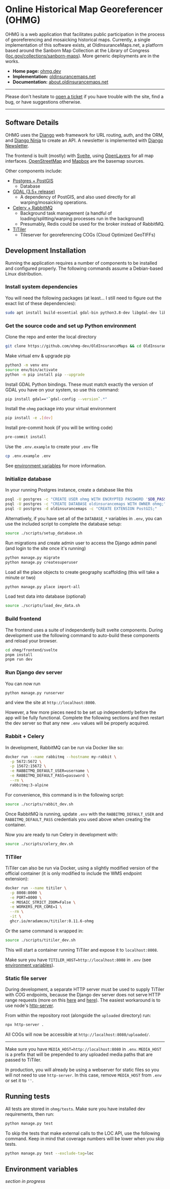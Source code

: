 # Online Historical Map Georeferencer (OHMG)

OHMG is a web application that facilitates public participation in the process of georeferencing and mosaicking historical maps. Currently, a single implementation of this software exists, at OldInsuranceMaps.net, a platform based around the Sanborn Map Collection at the Library of Congress ([loc.gov/collections/sanborn-maps](https://loc.gov/collections/sanborn-maps)). More generic deployments are in the works.

- **Home page:** [ohmg.dev](https://ohmg.dev)
- **Implementation:** [oldinsurancemaps.net](https://oldinsurancemaps.net)
- **Documentation:** [about.oldinsurancemaps.net](https://about.oldinsurancemaps.net)

---

Please don't hesitate to [open a ticket](https://github.com/ohmg-dev/OldInsuranceMaps/issues/new/choose) if you have trouble with the site, find a bug, or have suggestions otherwise.

---

## Software Details

OHMG uses the [Django](https://www.djangoproject.com/) web framework for URL routing, auth, and the ORM, and [Django Ninja](https://django-ninja.dev) to create an API. A newsletter is implemented with [Django Newsletter](https://github.com/jazzband/django-newsletter).

The frontend is built (mostly) with [Svelte](https://svelte.dev), using [OpenLayers](https://openlayers.org) for all map interfaces. [OpenStreetMap](https://openstreetmap.org) and [Mapbox](https://www.mapbox.com) are the basemap sources.

Other components include:

- [Postgres + PostGIS](https://postgis.net/)
  - Database
- [GDAL (3.5+ release)](https://gdal.org/en/stable/)
  - A dependency of PostGIS, and also used directly for all warping/mosaicking operations.
- [Celery + RabbitMQ](https://docs.celeryq.dev/en/stable/getting-started/backends-and-brokers/rabbitmq.html)
  - Background task management (a handful of loading/splitting/warping processes run in the background)
  - Presumably, Redis could be used for the broker instead of RabbitMQ.
- [TiTiler](https://developmentseed.org/titiler)
  - Tileserver for georeferencing COGs (Cloud Optimized GeoTIFFs)

## Development Installation

Running the application requires a number of components to be installed and configured properly. The following commands assume a Debian-based Linux distribution.

### Install system dependencies

You will need the following packages (at least... I still need to figure out the exact list of these dependencies):

```bash
sudo apt install build-essential gdal-bin python3.8-dev libgdal-dev libgeos-dev
```

### Get the source code and set up Python environment

Clone the repo and enter the local directory

```bash
git clone https://github.com/ohmg-dev/OldInsuranceMaps && cd OldInsuranceMaps
```

Make virtual env & upgrade pip

```bash
python3 -m venv env
source env/bin/activate
python -m pip install pip --upgrade
```

Install GDAL Python bindings. These must match exactly the version of GDAL you have on your system, so use this command:

```bash
pip install gdal=="`gdal-config --version`.*"
```

Install the `ohmg` package into your virtual environment

```bash
pip install -e .[dev]
```

Install pre-commit hook (if you will be writing code)

```bash
pre-commit install
```

Use the `.env.example` to create your `.env` file

```bash
cp .env.example .env
```

See [environment variables](#environment-variables) for more information.

### Initialize database

In your running Postgres instance, create a database like this

```bash
psql -U postgres -c "CREATE USER ohmg WITH ENCRYPTED PASSWORD '$DB_PASSWORD'"
psql -U postgres -c "CREATE DATABASE oldinsurancemaps WITH OWNER ohmg;"
psql -U postgres -d oldinsurancemaps -c "CREATE EXTENSION PostGIS;"
```

Alternatively, if you have set all of the  `DATABASE_*` variables in `.env`, you can use the included script to complete the database setup:

```bash
source ./scripts/setup_database.sh
```

Run migrations and create admin user to access the Django admin panel (and login to the site once it's running)

```bash
python manage.py migrate
python manage.py createsuperuser
```

Load all the place objects to create geography scaffolding (this will take a minute or two)

```bash
python manage.py place import-all
```

Load test data into database (optional)

```bash
source ./scripts/load_dev_data.sh
```

### Build frontend

The frontend uses a suite of independently built svelte components. During development use the following command to auto-build these components and reload your browser.

```bash
cd ohmg/frontend/svelte
pnpm install
pnpm run dev
```

<!--
In production, use the `build` command instead, and then Django's `collectstatic` to consolidate all static assets.

```bash
cd ohmg/frontend/svelte
pnpm install
pnpm run build 
cd ../../..
python manage.py collectstatic --noinput
```

See

```bash
source ./scripts/deploy_frontend.sh
```

for more context.
-->

### Run Django dev server

You can now run

```bash
python manage.py runserver
```

and view the site at `http://localhost:8000`.

However, a few more pieces need to be set up independently before the app will be fully functional. Complete the following sections and then restart the dev server so that any new `.env` values will be properly acquired.

### Rabbit + Celery

In development, RabbitMQ can be run via Docker like so:

```bash
docker run --name rabbitmq --hostname my-rabbit \
  -p 5672:5672 \
  -p 15672:15672 \
  -e RABBITMQ_DEFAULT_USER=username \
  -e RABBITMQ_DEFAULT_PASS=password \
  --rm \
  rabbitmq:3-alpine
```

For convenience, this command is in the following script:

```bash
source ./scripts/rabbit_dev.sh
```

Once RabbitMQ is running, update `.env` with the `RABBITMQ_DEFAULT_USER` and `RABBITMQ_DEFAULT_PASS` credentials you used above when creating the container.

Now you are ready to run Celery in development with:

```bash
source ./scripts/celery_dev.sh
```

### TiTiler

TiTiler can also be run via Docker, using a slightly modified version of the official container (it is only modified to include the WMS endpoint extension):

```bash
docker run --name titiler \
  -p 8008:8000 \
  -e PORT=8000 \
  -e MOSAIC_STRICT_ZOOM=False \
  -e WORKERS_PER_CORE=1 \
  --rm \
  -it \
  ghcr.io/mradamcox/titiler:0.11.6-ohmg
```

Or the same command is wrapped in:

```bash
source ./scripts/titiler_dev.sh
```

This will start a container running TiTiler and expose it to `localhost:8008`.

Make sure you have `TITILER_HOST=http://localhost:8008` in `.env` (see [environment variables](#environment-variables)).

### Static file server

During development, a separate HTTP server must be used to supply TiTiler with COG endpoints, because the Django dev server does not serve HTTP range requests (more on this [here](https://code.djangoproject.com/ticket/22479) and [here](https://github.com/python/cpython/issues/86809)). The easiest workaround is to use node's [http-server](https://www.npmjs.com/package/http-server).

From within the repository root (alongside the `uploaded` directory) run:

```bash
npx http-server .
```

All COGs will now be accessible at `http://localhost:8080/uploaded/`.

---

Make sure you have `MEDIA_HOST=http://localhost:8080` in `.env`. `MEDIA_HOST` is a prefix that will be prepended to any uploaded media paths that are passed to TiTiler.

In production, you will already be using a webserver for static files so you will not need to use `http-server`. In this case, remove `MEDIA_HOST` from `.env` or set it to `''`.

## Running tests

All tests are stored in `ohmg/tests`. Make sure you have installed dev requirements, then run:

```bash
python manage.py test
```

To skip the tests that make external calls to the LOC API, use the following command. Keep in mind that coverage numbers will be lower when you skip tests.

```bash
python manage.py test --exclude-tag=loc
```

## Environment variables

_section in progress_

<!--
These are the essential environment variables that must be present in your `.env` file to make the application work. In some cases, certain variables are only required during development, others only in production. Sensible defaults are provided to get things up and running as quickly as possible.

|name|default|description|used in|
|---|---|---|---|
|`DATABASE_NAME`|`oldinsurancemaps`|name of the postgres database|dev+prod|
|`DATABASE_USER`|`ohmg`|postgres user with write access to database|dev+prod|
|`DATABASE_PASSWORD`|`ohmg_password`|password for user|dev+prod|
|`DATABASE_HOST`|`localhost`|postgres host|dev+prod|
|`DATABASE_PORT`|`5432`|postgres port|dev+prod|
|`TITILER_HOST`|`http://localhost:8008`|address for running TiTiler instance|dev+prod|
|`MEDIA_HOST`|`http://localhost:8080`|location of |dev|

-->